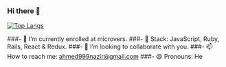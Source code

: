 ### Hi there 👋

<!--
**AhmedNazirMusah/ahmednazirmusah** is a ✨ _special_ ✨ repository because its `README.md` (this file) appears on your GitHub profile.

Here are some ideas to get you started:

-->

[![Top Langs](https://github-readme-stats.vercel.app/api/top-langs/?username=ahmednazirmusah)](https://github.com/anuraghazra/github-readme-stats)

###- 🔭 I’m currently enrolled at microvers.
###- 🌱 Stack: JavaScript, Ruby, Rails, React & Redux.
###- 👯 I’m looking to collaborate with you.
###- 📫 How to reach me: ahmed999nazir@gmail.com
###- 😄 Pronouns: He
